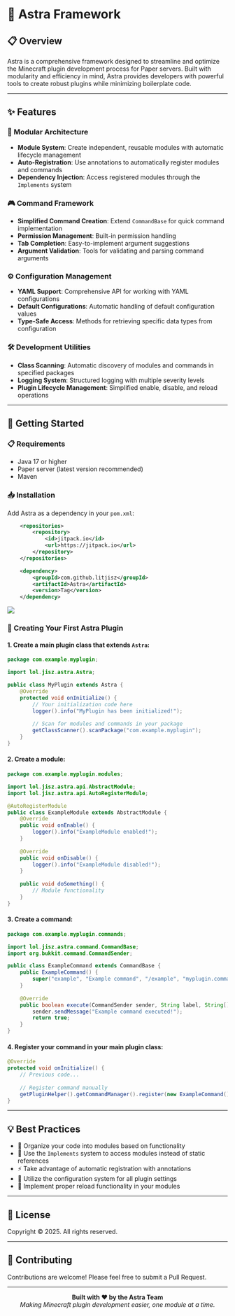# 🚀 Astra Framework

## 📋 Overview
Astra is a comprehensive framework designed to streamline and optimize the Minecraft plugin development process for Paper servers. Built with modularity and efficiency in mind, Astra provides developers with powerful tools to create robust plugins while minimizing boilerplate code.

---

## ✨ Features

### 🧩 Modular Architecture
- **Module System**: Create independent, reusable modules with automatic lifecycle management
- **Auto-Registration**: Use annotations to automatically register modules and commands
- **Dependency Injection**: Access registered modules through the `Implements` system

### 🎮 Command Framework
- **Simplified Command Creation**: Extend `CommandBase` for quick command implementation
- **Permission Management**: Built-in permission handling
- **Tab Completion**: Easy-to-implement argument suggestions
- **Argument Validation**: Tools for validating and parsing command arguments

### ⚙️ Configuration Management
- **YAML Support**: Comprehensive API for working with YAML configurations
- **Default Configurations**: Automatic handling of default configuration values
- **Type-Safe Access**: Methods for retrieving specific data types from configuration

### 🛠️ Development Utilities
- **Class Scanning**: Automatic discovery of modules and commands in specified packages
- **Logging System**: Structured logging with multiple severity levels
- **Plugin Lifecycle Management**: Simplified enable, disable, and reload operations

---

## 🚦 Getting Started

### 📋 Requirements
- Java 17 or higher
- Paper server (latest version recommended)
- Maven

### 📥 Installation

Add Astra as a dependency in your `pom.xml`:

```xml
	<repositories>
		<repository>
		    <id>jitpack.io</id>
		    <url>https://jitpack.io</url>
		</repository>
	</repositories>
```
```xml
	<dependency>
	    <groupId>com.github.litjisz</groupId>
	    <artifactId>Astra</artifactId>
	    <version>Tag</version>
	</dependency>
```
[![](https://jitpack.io/v/litjisz/Astra.svg)](https://jitpack.io/#litjisz/Astra)

### 🔨 Creating Your First Astra Plugin

#### 1. Create a main plugin class that extends `Astra`:

```java
package com.example.myplugin;

import lol.jisz.astra.Astra;

public class MyPlugin extends Astra {
    @Override
    protected void onInitialize() {
        // Your initialization code here
        logger().info("MyPlugin has been initialized!");
        
        // Scan for modules and commands in your package
        getClassScanner().scanPackage("com.example.myplugin");
    }
}
```

#### 2. Create a module:

```java
package com.example.myplugin.modules;

import lol.jisz.astra.api.AbstractModule;
import lol.jisz.astra.api.AutoRegisterModule;

@AutoRegisterModule
public class ExampleModule extends AbstractModule {
    @Override
    public void onEnable() {
        logger().info("ExampleModule enabled!");
    }
    
    @Override
    public void onDisable() {
        logger().info("ExampleModule disabled!");
    }
    
    public void doSomething() {
        // Module functionality
    }
}
```

#### 3. Create a command:

```java
package com.example.myplugin.commands;

import lol.jisz.astra.command.CommandBase;
import org.bukkit.command.CommandSender;

public class ExampleCommand extends CommandBase {
    public ExampleCommand() {
        super("example", "Example command", "/example", "myplugin.command.example");
    }
    
    @Override
    public boolean execute(CommandSender sender, String label, String[] args) {
        sender.sendMessage("Example command executed!");
        return true;
    }
}
```

#### 4. Register your command in your main plugin class:

```java
@Override
protected void onInitialize() {
    // Previous code...
    
    // Register command manually
    getPluginHelper().getCommandManager().register(new ExampleCommand());
}
```

---

## 💡 Best Practices

- 📁 Organize your code into modules based on functionality
- 🔄 Use the `Implements` system to access modules instead of static references
- ⚡ Take advantage of automatic registration with annotations
- 📝 Utilize the configuration system for all plugin settings
- 🔄 Implement proper reload functionality in your modules

---

## 📜 License

Copyright © 2025. All rights reserved.

---

## 🤝 Contributing

Contributions are welcome! Please feel free to submit a Pull Request.

---

<p align="center">
  <b>Built with ❤️ by the Astra Team</b><br>
  <i>Making Minecraft plugin development easier, one module at a time.</i>
</p>
